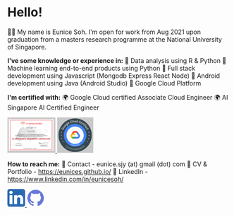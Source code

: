 # Hello! 

👋🏼 My name is Eunice Soh. I'm open for work from Aug 2021 upon graduation from a masters research programme at the National University of Singapore. 

**I've some knowledge or experience in:**
💼 Data analysis using R & Python
💼 Machine learning end-to-end products using Python
💼 Full stack development using Javascript (Mongodb Express React Node)
💼 Android development using Java (Android Studio)
💼 Google Cloud Platform

**I'm certified with:** 🌍 Google Cloud certified Associate Cloud Engineer
🌍 AI Singapore AI Certified Engineer


<a href="https://www.credential.net/profile/eunicesoh237176/wallet">
    <img src="img/cert-ai.png" alt="" height="80"/>
</a>

<a href="https://www.credential.net/profile/eunicesoh237176/wallet">
    <img src="img/cert-gcp.png" alt="" height="80"/>
</a>

**How to reach me:** 🌿 Contact - eunice.sjy (at) gmail (dot) com 
🌿 CV & Portfolio - https://eunices.github.io/
🌿 LinkedIn - https://www.linkedin.com/in/eunicesoh/

<a href="https://www.linkedin.com/in/eunicesoh/">
    <img src="img/ico-linkedin.png" alt="" height="40"/>
</a>
<a href="https://github.com/eunices">
    <img src="img/ico-github.png" alt="" height="40"/>
</a>
